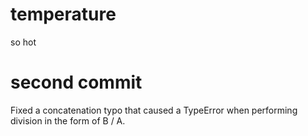 # temperature
so hot

# second commit
Fixed a concatenation typo that caused a TypeError when performing division in the form of B / A.
